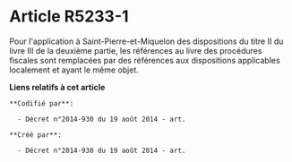 # Article R5233-1

Pour l'application à Saint-Pierre-et-Miquelon des dispositions du titre II du livre III de la deuxième partie, les références
au livre des procédures fiscales sont remplacées par des références aux dispositions applicables localement et ayant le même
objet.

**Liens relatifs à cet article**

	**Codifié par**:

	  - Décret n°2014-930 du 19 août 2014 - art.

	**Créé par**:

	  - Décret n°2014-930 du 19 août 2014 - art.
